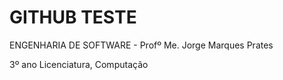 # GITHUB TESTE

ENGENHARIA DE SOFTWARE - Profº Me. Jorge Marques Prates

3º ano Licenciatura, Computação
